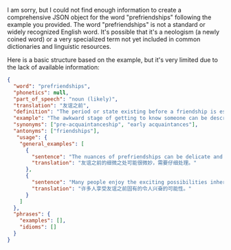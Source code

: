 I am sorry, but I could not find enough information to create a comprehensive JSON object for the word "prefriendships" following the example you provided. The word "prefriendships" is not a standard or widely recognized English word. It's possible that it's a neologism (a newly coined word) or a very specialized term not yet included in common dictionaries and linguistic resources.

Here is a basic structure based on the example, but it's very limited due to the lack of available information:

```json
{
  "word": "prefriendships",
  "phonetics": null,
  "part_of_speech": "noun (likely)",
  "translation": "友谊之前",
  "definition": "The period or state existing before a friendship is established.",
  "example": "The awkward stage of getting to know someone can be described as prefriendships.",
  "synonyms": ["pre-acquaintanceship", "early acquaintances"],
  "antonyms": ["friendships"],
   "usage": {
    "general_examples": [
      {
        "sentence": "The nuances of prefriendships can be delicate and require careful navigation.",
        "translation": "友谊之前的细微之处可能很微妙，需要仔细处理。"
      },
      {
        "sentence": "Many people enjoy the exciting possibilities inherent in prefriendships.",
        "translation": "许多人享受友谊之前固有的令人兴奋的可能性。"
      }
    ]
  },
  "phrases": {
    "examples": [],
    "idioms": []
  }
}
``` 